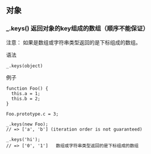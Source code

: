 ## 对象

### _.keys() 返回对象的key组成的数组（顺序不能保证）

注意：
如果是数组或字符串类型返回的是下标组成的数组。

语法

```
_.keys(object)
```

例子


```
function Foo() {
  this.a = 1;
  this.b = 2;
}
 
Foo.prototype.c = 3;
 
_.keys(new Foo);
// => ['a', 'b'] (iteration order is not guaranteed)
 
_.keys('hi');
// => ['0', '1']   数组或字符串类型返回的是下标组成的数组
```



